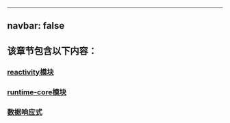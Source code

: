 
---
navbar: false
---

## 该章节包含以下内容：
  
  
### [reactivity模块](reactivity模块.md)

  
### [runtime-core模块](runtime-core模块.md)

  
### [数据响应式](数据响应式.md)

  